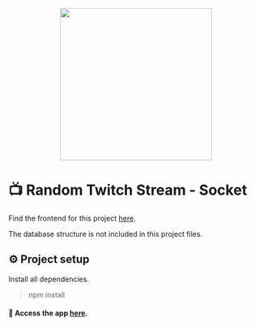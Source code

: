 <p align="center">
    <a href="http://discover-twitch-fr.nekotiki.fr/" target="_blank">
    	<img src="https://i.imgur.com/a1lCNSJ.png" height="300">
    </a>
</p>

# 📺 Random Twitch Stream - Socket
Find the frontend for this project [here](https://github.com/ChxGuillaume/random-stream-front).

The database structure is not included in this project files.

## ⚙️ Project setup
Install all dependencies.
> npm install

#### 🔗 Access the app [here](http://discover-twitch-fr.nekotiki.fr/).
